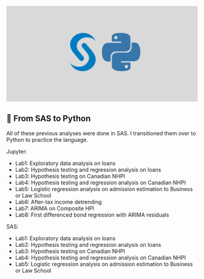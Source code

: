 ![SAS and Python logos](https://github.com/aidanastridge/from-sas-to-python/blob/main/sas_python_banner.png)
## 🐍 From SAS to Python

All of these previous analyses were done in SAS. I transitioned them over to Python to practice the language.

Jupyter:

- Lab1: Exploratory data analysis on loans
- Lab2: Hypothesis testing and regression analysis on loans
- Lab3: Hypothesis testing on Canadian NHPI 
- Lab4: Hypothesis testing and regression analysis on Canadian NHPI
- Lab5: Logistic regression analysis on admission estimation to Business or Law School
- Lab6: After-tax income detrending
- Lab7: ARIMA on Composite HPI
- Lab8: First differenced bond regression with ARIMA residuals

SAS:

- Lab1: Exploratory data analysis on loans
- Lab2: Hypothesis testing and regression analysis on loans
- Lab3: Hypothesis testing on Canadian NHPI 
- Lab4: Hypothesis testing and regression analysis on Canadian NHPI
- Lab5: Logistic regression analysis on admission estimation to Business or Law School

